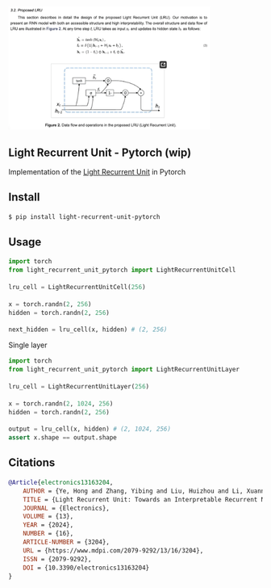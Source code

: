 <img src="./lru.png" width="400px"></img>

## Light Recurrent Unit - Pytorch (wip)

Implementation of the <a href="https://www.mdpi.com/2079-9292/13/16/3204">Light Recurrent Unit</a> in Pytorch

## Install

```bash
$ pip install light-recurrent-unit-pytorch
```

## Usage

```python
import torch
from light_recurrent_unit_pytorch import LightRecurrentUnitCell

lru_cell = LightRecurrentUnitCell(256)

x = torch.randn(2, 256)
hidden = torch.randn(2, 256)

next_hidden = lru_cell(x, hidden) # (2, 256)
```

Single layer

```python
import torch
from light_recurrent_unit_pytorch import LightRecurrentUnitLayer

lru_cell = LightRecurrentUnitLayer(256)

x = torch.randn(2, 1024, 256)
hidden = torch.randn(2, 256)

output = lru_cell(x, hidden) # (2, 1024, 256)
assert x.shape == output.shape
```

## Citations

```bibtex
@Article{electronics13163204,
    AUTHOR = {Ye, Hong and Zhang, Yibing and Liu, Huizhou and Li, Xuannong and Chang, Jiaming and Zheng, Hui},
    TITLE = {Light Recurrent Unit: Towards an Interpretable Recurrent Neural Network for Modeling Long-Range Dependency},
    JOURNAL = {Electronics},
    VOLUME = {13},
    YEAR = {2024},
    NUMBER = {16},
    ARTICLE-NUMBER = {3204},
    URL = {https://www.mdpi.com/2079-9292/13/16/3204},
    ISSN = {2079-9292},
    DOI = {10.3390/electronics13163204}
}
```
